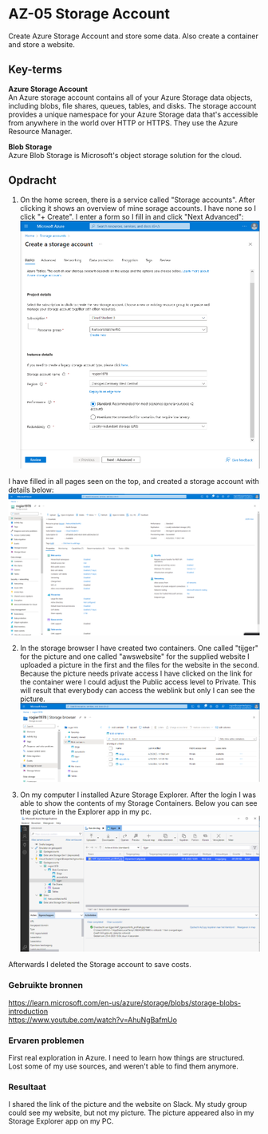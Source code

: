 # AZ-05 Storage Account
Create Azure Storage Account and store some data. Also create a container and store a website.  

## Key-terms
**Azure Storage Account**  
An Azure storage account contains all of your Azure Storage data objects, including blobs, file shares, queues, tables, and disks. The storage account provides a unique namespace for your Azure Storage data that's accessible from anywhere in the world over HTTP or HTTPS. They use the Azure Resource Manager.  

**Blob Storage**  
Azure Blob Storage is Microsoft's object storage solution for the cloud. 



## Opdracht  
1. On the home screen, there is a service called "Storage accounts". After clicking it shows an overview of mine sorage accounts. I have none so I click "+ Create". I enter a form so I fill in and click "Next Advanced":  
![](https://github.com/techgrounds/techgrounds-Rogier1978/blob/main/00_includes/05_Azure_1/AZ_05%20storage%20account%2001.png)  

I have filled in all pages seen on the top, and created a storage account with details below:
![](https://github.com/techgrounds/techgrounds-Rogier1978/blob/main/00_includes/05_Azure_1/AZ_05%20storage%20account%20overview.png)  

2. In the storage browser I have created two containers. One called "tijger" for the picture and one called "awswebsite" for the supplied website I uploaded a picture in the first and the files for the website in the second. Because the picture needs private access I have clicked on the link for the container were I could adjust the Public access level to Private. This will result that everybody can access the weblink but only I can see the picture.  
![](https://github.com/techgrounds/techgrounds-Rogier1978/blob/main/00_includes/05_Azure_1/AZ_05%20storage%20containers.png)  

3. On my computer I installed Azure Storage Explorer. After the login I was able to show the contents of my Storage Containers. Below you can see the picture in the Explorer app in my pc. 
![](https://github.com/techgrounds/techgrounds-Rogier1978/blob/main/00_includes/05_Azure_1/AZ_05%20Azure%20storage%20explorer.png)  

Afterwards I deleted the Storage account to save costs.

### Gebruikte bronnen
https://learn.microsoft.com/en-us/azure/storage/blobs/storage-blobs-introduction  
https://www.youtube.com/watch?v=AhuNgBafmUo  

### Ervaren problemen
First real exploration in Azure. I need to learn how things are structured. Lost some of my use sources, and weren't able to find them anymore.

### Resultaat
I shared the link of the picture and the website on Slack. My study group could see my website, but not my picture. The picture appeared also in my Storage Explorer app on my PC.
